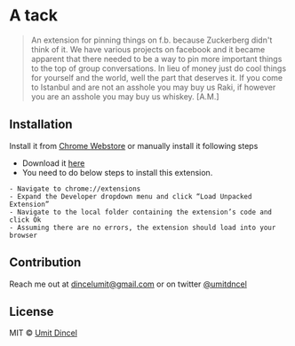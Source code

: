 # A tack

> An extension for pinning things on f.b. because Zuckerberg didn't think of it. We have various projects on facebook and it became apparent that there needed to be a way to pin more important things to the top of group conversations.  In lieu of money just do cool things for yourself and the world, well the part that deserves it. If you come to Istanbul and are not an asshole you may buy us Raki, if however you are an asshole you may buy us whiskey. [A.M.]

## Installation

Install it from [Chrome Webstore](https://chrome.google.com/webstore/detail/a-tack/elpanmibiajlaponjbdpmlopdlmeehoo) or manually install it following steps

- Download it [here](https://github.com/umitdincel/atack/archive/0.3.zip)
- You need to do below steps to install this extension.

```
- Navigate to chrome://extensions
- Expand the Developer dropdown menu and click “Load Unpacked Extension”
- Navigate to the local folder containing the extension’s code and click Ok
- Assuming there are no errors, the extension should load into your browser
```

## Contribution
Reach me out at dincelumit@gmail.com or on twitter [@umitdncel](https://twitter.com/umitdncel)

## License
MIT © [Umit Dincel](http://umitdincel.com)
